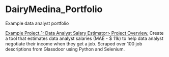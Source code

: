 # DairyMedina_Portfolio
Example data analyst portfolio

[Example Project_1: Data Analyst Salary Estimator> Project Overview.](https://dairyta.github.io/DairyMedina_Portfolio/)
Create a tool that estimates data analyst salaries (MAE - $ 11k) to help data analyst negotiate their income  when they get a job.
Scraped over 100 job descriptions from Glassdoor using Python and Selenium.

